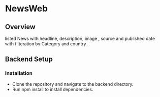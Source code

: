 # NewsWeb
## Overview
listed News with headline, description, image , source and published date with filteration by Category and country .
## Backend Setup
### Installation
- Clone the repository and navigate to the backend directory.
- Run npm install to install dependencies.
  













